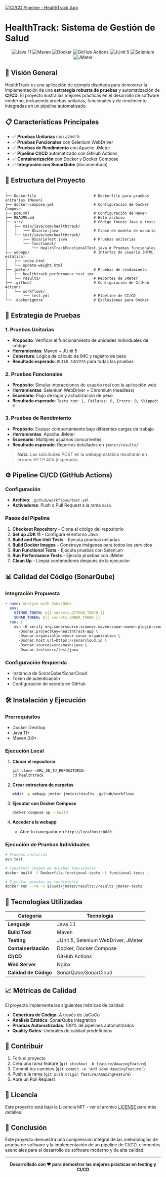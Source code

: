 [![CI/CD Pipeline - HealthTrack App](https://github.com/Jplazadelosreyes/eval_final_4/actions/workflows/test.yml/badge.svg)](https://github.com/Jplazadelosreyes/eval_final_4/actions/workflows/test.yml)

# HealthTrack: Sistema de Gestión de Salud

<div align="center">
  <img src="https://img.shields.io/badge/Java-11-orange" alt="Java 11">
  <img src="https://img.shields.io/badge/Maven-3.8+-blue" alt="Maven">
  <img src="https://img.shields.io/badge/Docker-20.10+-blue" alt="Docker">
  <img src="https://img.shields.io/badge/CI/CD-GitHub_Actions-green" alt="GitHub Actions">
  <img src="https://img.shields.io/badge/Testing-JUnit_5-brightgreen" alt="JUnit 5">
  <img src="https://img.shields.io/badge/Selenium-WebDriver-yellow" alt="Selenium">
  <img src="https://img.shields.io/badge/JMeter-Performance-red" alt="JMeter">
</div>

## 🚀 Visión General

HealthTrack es una aplicación de ejemplo diseñada para demostrar la implementación de una **estrategia robusta de pruebas** y automatización de **CI/CD**. El proyecto ilustra las mejores prácticas en el desarrollo de software moderno, incluyendo pruebas unitarias, funcionales y de rendimiento integradas en un pipeline automatizado.

## 📋 Características Principales

- ✅ **Pruebas Unitarias** con JUnit 5
- ✅ **Pruebas Funcionales** con Selenium WebDriver
- ✅ **Pruebas de Rendimiento** con Apache JMeter
- ✅ **Pipeline CI/CD** automatizado con GitHub Actions
- ✅ **Containerización** con Docker y Docker Compose
- ✅ **Integración con SonarQube** (documentada)

## 📂 Estructura del Proyecto

```
.
├── Dockerfile                          # Dockerfile para pruebas unitarias (Maven)
├── docker-compose.yml                  # Configuración de Docker Compose
├── pom.xml                             # Configuración de Maven
├── README.md                           # Este archivo
├── src/                                # Código fuente Java y tests
│   ├── main/java/com/healthtrack/
│   │   └── Usuario.java                # Clase de modelo de usuario
│   └── test/java/com/healthtrack/
│       ├── UsuarioTest.java            # Pruebas unitarias
│       └── functional/
│           └── HealthTrackFunctionalTest.java # Pruebas funcionales
├── webapp/                             # Interfaz de usuario (HTML estático)
│   ├── index.html
│   └── update-weight.html
├── jmeter/                             # Pruebas de rendimiento
│   ├── healthtrack_performance_test.jmx
│   └── results/                        # Reportes de JMeter
├── .github/                            # Configuración de GitHub Actions
│   └── workflows/
│       └── test.yml                    # Pipeline de CI/CD
└── .dockerignore                       # Exclusiones para Docker
```

## 🧪 Estrategia de Pruebas

### 1. Pruebas Unitarias
- **Propósito**: Verificar el funcionamiento de unidades individuales de código
- **Herramientas**: Maven + JUnit 5
- **Cobertura**: Lógica de cálculo de IMC y registro de peso
- **Resultado esperado**: `BUILD SUCCESS` para todas las pruebas

### 2. Pruebas Funcionales
- **Propósito**: Simular interacciones de usuario real con la aplicación web
- **Herramientas**: Selenium WebDriver + Chromium (headless)
- **Escenario**: Flujo de login y actualización de peso
- **Resultado esperado**: `Tests run: 1, Failures: 0, Errors: 0, Skipped: 0`

### 3. Pruebas de Rendimiento
- **Propósito**: Evaluar comportamiento bajo diferentes cargas de trabajo
- **Herramientas**: Apache JMeter
- **Escenario**: Múltiples usuarios concurrentes
- **Resultado esperado**: Reportes detallados en `jmeter/results/`

> **Nota**: Las solicitudes POST en la webapp estática resultarán en errores HTTP 405 (esperado).

## ⚙️ Pipeline CI/CD (GitHub Actions)

### Configuración
- **Archivo**: `.github/workflows/test.yml`
- **Activadores**: Push o Pull Request a la rama `main`

### Pasos del Pipeline
1. **Checkout Repository** - Clona el código del repositorio
2. **Set up JDK 11** - Configura el entorno Java
3. **Build and Run Unit Tests** - Ejecuta pruebas unitarias
4. **Build Docker Images** - Construye imágenes para todos los servicios
5. **Run Functional Tests** - Ejecuta pruebas con Selenium
6. **Run Performance Tests** - Ejecuta pruebas con JMeter
7. **Clean Up** - Limpia contenedores después de la ejecución

## 📊 Calidad del Código (SonarQube)

### Integración Propuesta
```yaml
- name: Analyze with SonarQube
  env:
    GITHUB_TOKEN: ${{ secrets.GITHUB_TOKEN }}
    SONAR_TOKEN: ${{ secrets.SONAR_TOKEN }}
  run: |
    mvn -B verify org.sonarsource.scanner.maven:sonar-maven-plugin:sonar \
      -Dsonar.projectKey=healthtrack-app \
      -Dsonar.organization=your-sonar-organization \
      -Dsonar.host.url=https://sonarcloud.io \
      -Dsonar.sources=src/main/java \
      -Dsonar.tests=src/test/java
```

### Configuración Requerida
- Instancia de SonarQube/SonarCloud
- Token de autenticación
- Configuración de secrets en GitHub

## 🛠️ Instalación y Ejecución

### Prerrequisitos
- Docker Desktop
- Java 11+
- Maven 3.8+

### Ejecución Local

1. **Clonar el repositorio**
   ```bash
   git clone <URL_DE_TU_REPOSITORIO>
   cd healthtrack
   ```

2. **Crear estructura de carpetas**
   ```bash
   mkdir -p webapp jmeter jmeter/results .github/workflows
   ```

3. **Ejecutar con Docker Compose**
   ```bash
   docker compose up --build
   ```

4. **Acceder a la webapp**
    - Abre tu navegador en `http://localhost:8080`

### Ejecución de Pruebas Individuales

```bash
# Pruebas unitarias
mvn test

# Construir imagen de pruebas funcionales
docker build -f Dockerfile.functional-tests -t functional-tests .

# Ejecutar pruebas de rendimiento
docker run --rm -v $(pwd)/jmeter/results:/results jmeter-tests
```

## 🔧 Tecnologías Utilizadas

| Categoría | Tecnología |
|-----------|------------|
| **Lenguaje** | Java 11 |
| **Build Tool** | Maven |
| **Testing** | JUnit 5, Selenium WebDriver, JMeter |
| **Containerización** | Docker, Docker Compose |
| **CI/CD** | GitHub Actions |
| **Web Server** | Nginx |
| **Calidad de Código** | SonarQube/SonarCloud |

## 📈 Métricas de Calidad

El proyecto implementa las siguientes métricas de calidad:

- **Cobertura de Código**: A través de JaCoCo
- **Análisis Estático**: SonarQube integration
- **Pruebas Automatizadas**: 100% de pipelines automatizados
- **Quality Gates**: Umbrales de calidad predefinidos

## 🤝 Contribuir

1. Fork el proyecto
2. Crea una rama feature (`git checkout -b feature/AmazingFeature`)
3. Commit tus cambios (`git commit -m 'Add some AmazingFeature'`)
4. Push a la rama (`git push origin feature/AmazingFeature`)
5. Abre un Pull Request

## 📝 Licencia

Este proyecto está bajo la Licencia MIT - ver el archivo [LICENSE](LICENSE) para más detalles.

## 🎯 Conclusión

Este proyecto demuestra una comprensión integral de las metodologías de prueba de software y la implementación de un pipeline de CI/CD, elementos esenciales para el desarrollo de software moderno y de alta calidad.

---

<div align="center">
  <strong>Desarrollado con ❤️ para demostrar las mejores prácticas en testing y CI/CD</strong>
</div>